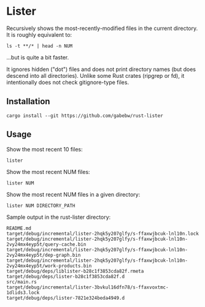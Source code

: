 # Lister

Recursively shows the most-recently-modified files in the current directory. It
is roughly equivalent to:

    ls -t **/* | head -n NUM

...but is quite a bit faster.

It ignores hidden ("dot") files and does not print directory names (but does
descend into all directories). Unlike some Rust crates (ripgrep or fd), it
intentionally does not check gitignore-type files.

## Installation

    cargo install --git https://github.com/gabebw/rust-lister

## Usage

Show the most recent 10 files:

    lister

Show the most recent NUM files:

    lister NUM

Show the most recent NUM files in a given directory:

    lister NUM DIRECTORY_PATH

Sample output in the rust-lister directory:

    README.md
    target/debug/incremental/lister-2hqk5y207glfy/s-ffaxwjbcuk-lnl10n.lock
    target/debug/incremental/lister-2hqk5y207glfy/s-ffaxwjbcuk-lnl10n-2vy24mx4eyp5t/query-cache.bin
    target/debug/incremental/lister-2hqk5y207glfy/s-ffaxwjbcuk-lnl10n-2vy24mx4eyp5t/dep-graph.bin
    target/debug/incremental/lister-2hqk5y207glfy/s-ffaxwjbcuk-lnl10n-2vy24mx4eyp5t/work-products.bin
    target/debug/deps/liblister-b28c1f3853cda82f.rmeta
    target/debug/deps/lister-b28c1f3853cda82f.d
    src/main.rs
    target/debug/incremental/lister-3bvkul16dfn78/s-ffaxvoxtmc-1dlids3.lock
    target/debug/deps/lister-7821e324beda4949.d
